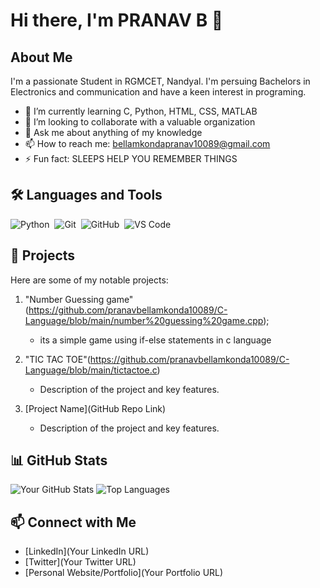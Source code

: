 # Hi there, I'm PRANAV B 👋

## About Me
I'm a passionate Student in RGMCET, Nandyal. I'm persuing Bachelors in Electronics and communication and have a keen interest in programing.

- 🌱 I’m currently learning C, Python, HTML, CSS, MATLAB
- 👯 I’m looking to collaborate with a valuable organization
- 💬 Ask me about anything of my knowledge
- 📫 How to reach me: bellamkondapranav10089@gmail.com
- ⚡ Fun fact: SLEEPS HELP YOU REMEMBER THINGS

## 🛠️ Languages and Tools
![Python](https://img.shields.io/badge/-Python-05122A?style=flat&logo=python)&nbsp;
![Git](https://img.shields.io/badge/-Git-05122A?style=flat&logo=git)&nbsp;
![GitHub](https://img.shields.io/badge/-GitHub-05122A?style=flat&logo=github)&nbsp;
![VS Code](https://img.shields.io/badge/-VS%20Code-05122A?style=flat&logo=visual-studio-code&logoColor=007ACC)&nbsp;

## 🚀 Projects
Here are some of my notable projects:

1. "Number Guessing game"(https://github.com/pranavbellamkonda10089/C-Language/blob/main/number%20guessing%20game.cpp);
   - its a simple game using if-else statements in c language

2. "TIC TAC TOE"(https://github.com/pranavbellamkonda10089/C-Language/blob/main/tictactoe.c)
   - Description of the project and key features.

3. [Project Name](GitHub Repo Link)
   - Description of the project and key features.

## 📊 GitHub Stats
![Your GitHub Stats](https://github-readme-stats.vercel.app/api?username=YourUsername&show_icons=true&theme=radical)
![Top Languages](https://github-readme-stats.vercel.app/api/top-langs/?username=YourUsername&layout=compact&theme=radical)

## 📫 Connect with Me
- [LinkedIn](Your LinkedIn URL)
- [Twitter](Your Twitter URL)
- [Personal Website/Portfolio](Your Portfolio URL)

